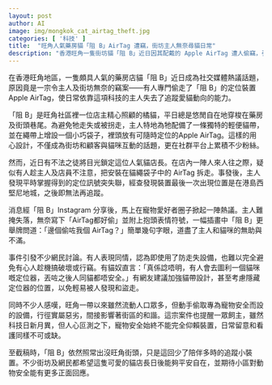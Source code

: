 ```yaml
---
layout: post
author: AI
image: img/mongkok_cat_airtag_theft.jpg
categories: [ '科技' ]
title:  "旺角人氣藥房貓「阻 B」AirTag 遭竊，街坊主人無奈尋貓日常"
description: "香港旺角一隻街坊貓「阻 B」近日因其配戴的 Apple AirTag 遭人偷竊，引發社交媒體廣泛討論。主人原以科技定位防止愛貓走失，未料遭賊人覬覦，導致定位訊號失聯。事件令社區及網民感慨，即使運用防走失裝置，寵物安全依然需多留意與看護。「阻 B」依然自在出沒旺角街頭，街坊盼平安無事，呼籲提升動物及社區安全意識。"
---
```

在香港旺角地區，一隻頗具人氣的藥房店貓「阻 B」近日成為社交媒體熱議話題，原因竟是一宗令主人及街坊無奈的竊案——有人專門偷走了「阻 B」的定位裝置 Apple AirTag，使日常依靠這項科技的主人失去了追蹤愛貓動向的能力。

「阻 B」是旺角社區裡一位店主精心照顧的橘貓，平日總是悠閒自在地穿梭在藥房及街頭巷尾。為避免牠走失或被拐走，主人特地為牠配備了一條獨特的輕便貓帶，並在繩帶上增設一個小巧袋子，裡頭放有可隨時定位的Apple AirTag。這樣的用心設計，不僅成為街坊和顧客與貓咪互動的話題，更在社群平台上累積不少粉絲。

然而，近日有不法之徒將目光鎖定這位人氣貓店長。在店內一陣人來人往之際，疑似有人趁主人及店員不注意，把安裝在貓繩袋子中的 AirTag 拆走。事發後，主人發現平時掌握得到的定位訊號突失聯，經查發現裝置最後一次出現位置是在港島西堅尼地城，之後即無法再追蹤。

消息經「阻 B」Instagram 分享後，馬上在寵物愛好者圈子掀起一陣熱議。主人難掩失落，無奈寫下「AirTag都好偷」並附上抱頭表情符號，一幅插畫中「阻 B」更舉牌問道：「邊個偷咗我個 AirTag？」簡單幾句字眼，道盡了主人和貓咪的無助與不滿。

事件引發不少網民討論。有人表現同情，認為即使用了防走失設備，也難以完全避免有心人趁機搞破壞或行竊。有貓奴直言：「真係諗唔明，有人會去圖利一個貓咪嘅定位器，丟咗之後人同貓都唔安全。」有網友建議加強貓帶設計，甚至考慮隱藏定位器的位置，以免輕易被人發現和盜走。

同時不少人感嘆，旺角一帶以來雖然流動人口眾多，但動手偷取專為寵物安全而設的設備，行徑實屬惡劣，間接影響著街區的和諧。這宗案件也提醒一眾飼主，雖然科技日新月異，但人心叵測之下，寵物安全始終不能完全仰賴裝置，日常留意和看護同樣不可或缺。

至截稿時，「阻 B」依然照常出沒旺角街頭，只是這回少了陪伴多時的追蹤小裝置。不少街坊及網民都希望這隻可愛的貓店長日後能夠平安自在，並期待小區對動物安全能有更多正面回應。